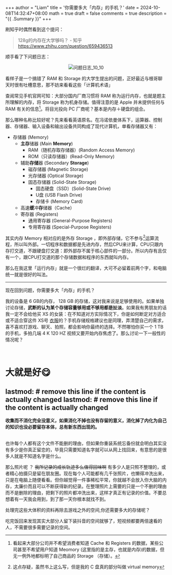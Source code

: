 +++
author = "Liam"
title = '你需要多大「内存」的手机？'
date = 2024-10-08T14:32:47+08:00
math = true 
draft = false
comments = true
description = "{{ .Summary }}"
+++

刷知乎时偶然看到这个提问：

> 128g的内存在大学够吗？ - 知乎
> https://www.zhihu.com/question/659436513

顺手看了下问题日志：

<div style="display: flex; justify-content: center; flex-direction: column; align-items: center;">
  <img src="/images/问题日志_10_10.png" alt="问题日志_10_10" class="img-apple">
  <small style="text-align: center;"> </small>
</div>

看样子是一个搞错了 RAM 和 Storage 的大学生提出的问题，正好最近与根哥聊天时很有吐槽意思，那不妨来看看这些「计算机术语」

查阅常见手机官网可知：大部分国内厂商习惯将 RAM 称为运行内存，也就是题主所理解的内存，将 Storage 称为机身存储。值得注意的是 Apple 并未提供任何与 RAM 有关的信息[^1]。将目光投向 PC 厂商呢？基本是内存＋硬盘的组合。

那么哪种名称比较好呢？先来看看英语原名。在冯诺依曼体系下，运算器、控制器、存储器、输入设备和输出设备共同构成了现代计算机，单看存储器又有：

* 存储器 (Memory)
   * **主存**储器 (Main **Memory**)
      * RAM（随机存取存储器）(Random Access Memory)
      * ROM（只读存储器）(Read-Only Memory)
   * 辅助**存储**器 (Secondary **Storage**)
      * 磁存储器 (Magnetic Storage)
      * 光存储器 (Optical Storage)
      * 固态存储器 (Solid-State Storage)
         * 固态硬盘（SSD）(Solid-State Drive)
         * U盘 (USB Flash Drive)
         * 存储卡 (Memory Card)
   * 高速**缓**冲**存**储器（Cache）
   * 寄存器 (Registers)
      * 通用寄存器 (General-Purpose Registers)
      * 专用寄存器 (Special-Purpose Registers)

其实内存 Memory 相对应的是外存 Storage ，即外部存储，它不参与[^2]运算流程，所以叫外部。一切程序和数据都是先进内存，然后CPU来计算，CPU只跟内存打交道，不跟硬盘打交道：即外部存不属于核心部件的一部分。所以内存有且仅有一个，跟CPU打交道的那个存储数据和程序的东西就叫内存。

那么在我这里「运行内存」就是一个很烂的翻译，大可不必留着前两个字，和电脑统一就是很好的叫法。

---

现在回到问题，你需要多大「内存」的手机？

我的设备是 6 GB的内存， 128 GB 的存储，这对我来说是足够使用的。如果单独讨论存储，**武断的认为某个存储容量够用或不够用都是扯淡**。如果我有男朋友的话我一定不会给他买 XS 的女装：在不知道对方实际情况下，你是如何断定对方适合或不适合穿这件 XS号 [衣服](https://world.taobao.com/item/640826102183.htm?spm=a21wu.10013406-tw.taglist-content.5.53ed1db1z6NdC5)的？手机存储规格建议也是同理，弄清楚自己的需求，喜不喜欢打游戏、聊天、拍照，都会影响你最终的选择。不然哪怕你买一个 1 TB 的手机，多拍几端 4 K 120 HZ 视频又要开始内存焦虑了。那么讨论一下一般性的情况呢？

<br>

# 大就是好😋



lastmod:  # remove this line if the content is actually changed
lastmod:  # remove this line if the content is actually changed
---

**收集而不消化完全没意义，如果消化不掉也没有存留的意义，消化掉了内化为自己的知识也没必要留存本体，总有新东西出现的。**

<br>
也许每个人都有这个文件不能删的理由，但如果你重装系统忘备份就会明白其实没有多少是你真正留恋的，毕竟只需要知道名字就可以从网上找回来，有意思的是很多人就是不知道名字是什么。

那么照片呢 ？ ~~我所记录的成长轨迹多么值得回味啊~~ 有多少人是只照不整理的，或者精心拍摄只是留在朋友圈。现在每个人可能都有几千张照片，也懒得冲洗出来，只是在电脑上随便看看。但你越觉得一件事稀松平常，你就越不会放入你大脑的内存，太廉价而且可以不断获得新的纪录。在整理照片上需要的只是一个不删的理由而不是删除的理由，把剩下的照片都冲洗出来，这样才真正有记录的价值。不要总想着有一天我会用到，到了那一天你根本就找不到。

处理完这些大体积的资料再除去游戏之外的空间,你还需要多大的存储呢？

吃完饭回来发现其实大部分人留下装抖音的空间就够了，短视频都要两倍速看的人，不需要很多需要记录的空间。



[^1]:看起来大部分公司并不希望消费者知道 Cache 和 Registers 的数据，某些公司甚至不希望用户知道 Meomory (这里指的是主存，也就是内存)的数据，但无一例外地都标明了自己商品的 Storage （存储）。
[^2]:这点存疑，虽然书上这么写，但是我的 C 盘真的部分叫做 virtual memory

